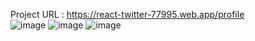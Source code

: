Project URL : <a href="https://react-twitter-77995.web.app/profile">https://react-twitter-77995.web.app/profile</a>
<br/>
![image](https://github.com/j2an777/React-twitter/assets/110087099/bbcc86d2-c1e9-4ac9-ae00-6f986c32d8f2)
![image](https://github.com/j2an777/React-twitter/assets/110087099/6d980e24-4bee-4774-afeb-de535b34f8df)
![image](https://github.com/j2an777/React-twitter/assets/110087099/2f3f3183-3dd4-431c-ba50-7004c88acfcb)

